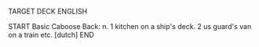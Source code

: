 TARGET DECK
ENGLISH

START
Basic
Caboose
Back: n. 1 kitchen on a ship's deck. 2 us guard's van on a train etc. [dutch]
END
